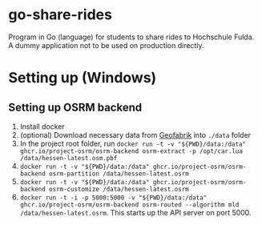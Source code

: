 # go-share-rides
Program in Go (language) for students to share rides to Hochschule Fulda. A dummy application not to be used on production directly.


# Setting up (Windows)

## Setting up OSRM backend
1. Install docker
2. (optional) Download necessary data from [Geofabrik](http://download.geofabrik.de/) into `./data` folder
3. In the project root folder, run `docker run -t -v "${PWD}/data:/data" ghcr.io/project-osrm/osrm-backend osrm-extract -p /opt/car.lua /data/hessen-latest.osm.pbf` 
4. `docker run -t -v "${PWD}/data:/data" ghcr.io/project-osrm/osrm-backend osrm-partition /data/hessen-latest.osrm`
5. `docker run -t -v "${PWD}/data:/data" ghcr.io/project-osrm/osrm-backend osrm-customize /data/hessen-latest.osrm`
6. `docker run -t -i -p 5000:5000 -v "${PWD}/data:/data" ghcr.io/project-osrm/osrm-backend osrm-routed --algorithm mld /data/hessen-latest.osrm`. This starts up the API server on port 5000.
